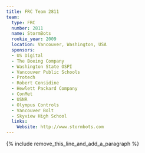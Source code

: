```yaml
---
title: FRC Team 2811
team:
  type: FRC
  number: 2811
  name: StormBots
  rookie_year: 2009
  location: Vancouver, Washington, USA
  sponsors:
  - US Digital
  - The Boeing Company
  - Washington State OSPI
  - Vancouver Public Schools
  - Protech
  - Robert Considine
  - Hewlett Packard Company
  - ConMet
  - USNR
  - Olympus Controls
  - Vancouver Bolt
  - Skyview High School
  links:
    Website: http://www.stormbots.com
---
```


{% include remove_this_line_and_add_a_paragraph %}